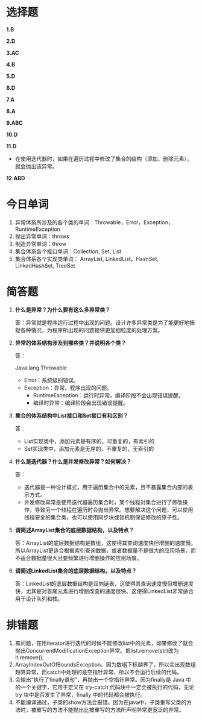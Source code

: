 # 选择题

**1.B**

**2.D**

**3.AC**

**4.B**

**5.D**

**6.D**

**7.A**

**8.A**

**9.ABC**

**10.D**

**11.D**

+ 在使用迭代器时，如果在遍历过程中修改了集合的结构（添加、删除元素），就会抛出该异常。

**12.ABD**



# 今日单词

1. 异常体系所涉及的各个类的单词：Throwable，Error，Exception，RuntimeException
2. 抛出异常单词：throws
3. 制造异常单词：throw
4. 集合体系各个接口单词：Collection, Set, List
5. 集合体系各个实现类单词： ArrayList, LinkedList。HashSet, LinkedHashSet, TreeSet





# 简答题

1. **什么是异常？为什么要有这么多异常类？**

   答：异常就是程序运行过程中出现的问题。设计许多异常类是为了能更好地捕捉各种情况，为程序所出现的问题提供更加细粒度的处理方案。

   

2. **异常的体系结构涉及到哪些类？并说明各个类？**

   答：

   Java.lang.Throwable

   + Error：系统级别错误。
   + Exception：异常。程序出现的问题。
     + RuntimeException：运行时异常，编译阶段不会出现错误提醒。
     + 编译时异常：编译阶段会出现错误提醒。

   

3. **集合的体系结构中List接口和Set接口有和区别？**

   答：

   + List实现类中，添加元素是有序的，可重复的，有索引的
   + Set实现类中，添加元素是无序的，不重复的，无索引的

   

4. **什么是迭代器？什么是并发修改异常？如何解决？**

   答：

   + 迭代器是一种设计模式，用于遍历集合中的元素，且不暴露集合内部的表示方式。
   + 并发修改异常是使用迭代器遍历集合时，某个线程对集合进行了修改操作，导致另一个线程在遍历时会抛出异常。想要解决这个问题，可以使用线程安全的集合类，也可以使用同步块或锁机制保证修改的原子性。

   

5. **请简述ArrayList集合的底层数据结构，以及特点？**

   答：ArrayList的底层数据结构是数组，这使得其查询速度快但增删的速度慢。所以ArrayList更适合根据索引查询数据，或者数据量不是很大的应用场景，而不适合数据量很大且要频繁进行增删操作的应用场景。

   

6. **请简述LinkedList集合的底层数据结构，以及特点？**

   答：LinkedList的底层数据结构是双向链表，这使得其查询速度慢但增删速度快，尤其是对首尾元素进行增删改查的速度很快。这使得LinkedList非常适合用于设计队列和栈。





# 排错题

1. 有问题，在用iterator进行迭代的时候不能修改list中的元素，如果修改了就会抛出ConcurrentModificationException异常。把list.remove(str)改为it.remove();
2. ArrayIndexOutOfBoundsException。因为数组下标越界了，所以会出现数组越界异常，而catch中处理的是空指针异常，所以不会运行后续的代码。
3. 会输出“执行了finally语句”，再抛出一个空指针异常。因为finally是 Java 中的一个关键字，它用于定义在 try-catch 代码块中一定会被执行的代码，无论 try 块中是否发生了异常，finally 中的代码都会被执行。
4. 不能编译通过，子类的show方法会报错。因为在java中，子类重写父类的方法时，被重写的方法不能抛出比被重写的方法所声明异常更宽泛的异常。

